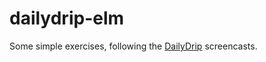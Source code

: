 # dailydrip-elm

Some simple exercises, following the [DailyDrip](https://www.dailydrip.com/) screencasts.
